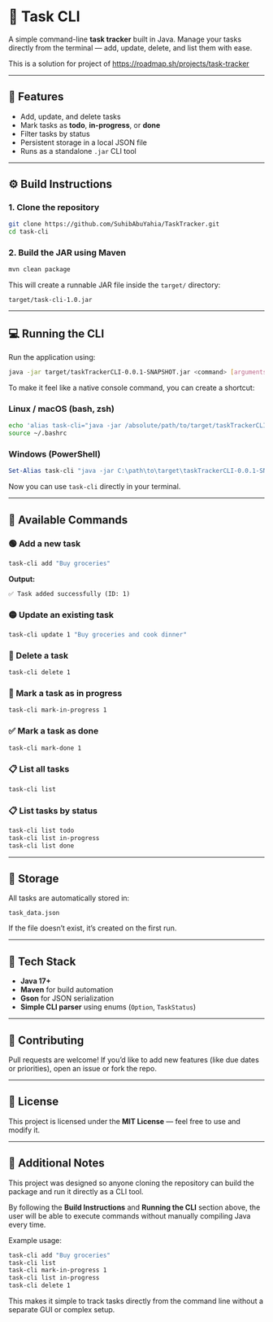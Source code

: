 
# 📝 Task CLI

A simple command-line **task tracker** built in Java.
Manage your tasks directly from the terminal — add, update, delete, and list them with ease.

This is a solution for project of https://roadmap.sh/projects/task-tracker

---

## 🚀 Features

- Add, update, and delete tasks
- Mark tasks as **todo**, **in-progress**, or **done**
- Filter tasks by status
- Persistent storage in a local JSON file
- Runs as a standalone `.jar` CLI tool

---

## ⚙️ Build Instructions

### 1. Clone the repository
```bash
git clone https://github.com/SuhibAbuYahia/TaskTracker.git
cd task-cli
```

### 2. Build the JAR using Maven
```bash
mvn clean package
```

This will create a runnable JAR file inside the `target/` directory:
```
target/task-cli-1.0.jar
```

---

## 💻 Running the CLI

Run the application using:
```bash
java -jar target/taskTrackerCLI-0.0.1-SNAPSHOT.jar <command> [arguments]
```

To make it feel like a native console command, you can create a shortcut:

### Linux / macOS (bash, zsh)
```bash
echo 'alias task-cli="java -jar /absolute/path/to/target/taskTrackerCLI-0.0.1-SNAPSHOT.jar"' >> ~/.bashrc
source ~/.bashrc
```

### Windows (PowerShell)
```powershell
Set-Alias task-cli "java -jar C:\path\to\target\taskTrackerCLI-0.0.1-SNAPSHOT.jar"
```

Now you can use `task-cli` directly in your terminal.

---

## 🧩 Available Commands

### 🟢 Add a new task
```bash
task-cli add "Buy groceries"
```
**Output:**
```
✅ Task added successfully (ID: 1)
```

### 🟡 Update an existing task
```bash
task-cli update 1 "Buy groceries and cook dinner"
```

### 🔴 Delete a task
```bash
task-cli delete 1
```

### 🔁 Mark a task as in progress
```bash
task-cli mark-in-progress 1
```

### ✅ Mark a task as done
```bash
task-cli mark-done 1
```

### 📋 List all tasks
```bash
task-cli list
```

### 📋 List tasks by status
```bash
task-cli list todo
task-cli list in-progress
task-cli list done
```

---

## 📂 Storage

All tasks are automatically stored in:
```
task_data.json
```

If the file doesn’t exist, it’s created on the first run.

---

## 🧱 Tech Stack

- **Java 17+**
- **Maven** for build automation
- **Gson** for JSON serialization
- **Simple CLI parser** using enums (`Option`, `TaskStatus`)

---

## 🔧 Contributing

Pull requests are welcome!
If you’d like to add new features (like due dates or priorities), open an issue or fork the repo.

---

## 📜 License

This project is licensed under the **MIT License** — feel free to use and modify it.

---

## 📝 Additional Notes

This project was designed so anyone cloning the repository can build the package and run it directly as a CLI tool.

By following the **Build Instructions** and **Running the CLI** section above, the user will be able to execute commands without manually compiling Java every time.

Example usage:
```bash
task-cli add "Buy groceries"
task-cli list
task-cli mark-in-progress 1
task-cli list in-progress
task-cli delete 1
```

This makes it simple to track tasks directly from the command line without a separate GUI or complex setup.
